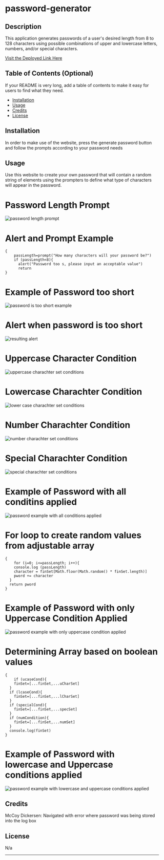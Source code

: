 # password-generator
## Description 

This application generates passwords of a user's desired length from 8 to 128 characters using possible combinations of upper and lowercase letters, numbers, and/or special characters.

[Visit the Deployed Link Here](https://joshmatsumoto.github.io/password-generator/)


## Table of Contents (Optional)

If your README is very long, add a table of contents to make it easy for users to find what they need.

* [Installation](#installation)
* [Usage](#usage)
* [Credits](#credits)
* [License](#license)


## Installation

In order to make use of the website, press the generate password button and follow the prompts according to  your password needs

## Usage 

Use this website to create your own password that will contain a random string of elements using the prompters to define what type of characters will appear in the password.

# Password Length Prompt
![password length prompt](https://github.com/joshmatsumoto/password-generator/blob/main/assets/images/passlength.png?raw=true)

# Alert and Prompt Example
```
{
    passLength=prompt("How many characters will your password be?")
    if (passLength<8){
      alert("Password too s, please input an acceptable value")
      return 
}
```

# Example of Password too short
![password is too short example](https://github.com/joshmatsumoto/password-generator/blob/main/assets/images/passtooshort.png?raw=true)

# Alert when password is too short
![resulting alert](https://github.com/joshmatsumoto/password-generator/blob/main/assets/images/passtooshortalert.png?raw=true)

# Uppercase Character Condition
![uppercase charachter set conditions](https://github.com/joshmatsumoto/password-generator/blob/main/assets/images/ucasecond.png?raw=true)

# Lowercase Charachter Condition
![lower case charachter set conditions](https://github.com/joshmatsumoto/password-generator/blob/main/assets/images/lcasecond.png?raw=true)

# Number Charachter Condition
![number charachter set conditions](https://github.com/joshmatsumoto/password-generator/blob/main/assets/images/numcond.png?raw=true)

# Special Charachter Condition
![special charachter set conditions](https://github.com/joshmatsumoto/password-generator/blob/main/assets/images/speccond.png?raw=true)

# Example of Password with all conditins applied
![password example with all conditions applied](https://github.com/joshmatsumoto/password-generator/blob/main/assets/images/allcond.png?raw=true)

# For loop to create random values from adjustable array

```
{
    for (i=0; i<=passLength; i++){
    console.log (passLength)
    character = finSet[Math.floor(Math.random() * finSet.length)]
    pword += character
  }
  return pword
}
```

# Example of Password with only Uppercase Condition Applied
![password example with only uppercase condition applied](https://github.com/joshmatsumoto/password-generator/blob/main/assets/images/ucaseonly.png?raw=true)

# Determining Array based on boolean values
```
{
    if (ucaseCond){
    finSet=[...finSet,...uCharSet]
  }
  if (lcaseCond){
    finSet=[...finSet,...lCharSet]
  }
  if (specialCond){
    finSet=[...finSet,...specSet]
  }
  if (numCondition){
    finSet=[...finSet,...numSet]
  }
  console.log(finSet)
}
```

# Example of Password with lowercase and Uppercase conditions applied
![password example with lowercase and uppercase conditions applied](https://github.com/joshmatsumoto/password-generator/blob/main/assets/images/ucaseandlcase.PNG?raw=true)




## Credits

McCoy Dickersen: Navigated with error where password was being stored into the log box


## License

N/a

---